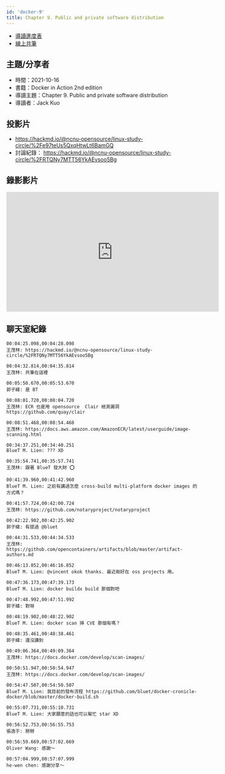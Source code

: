 ```yaml
---
id: 'docker-9'
title: Chapter 9. Public and private software distribution
---
```


- [導讀進度表](https://docs.google.com/spreadsheets/d/1xjz22UDz_vKW92dJpnGysNCtFiSCYz_wbkHD4B1EQ-0/edit#gid=1726791362)
- [線上共筆](https://hackmd.io/@ncnu-opensource/linux-study-circle/)

## 主題/分享者

- 時間：2021-10-16
- 書籍：Docker in Action 2nd edition
- 導讀主題：Chapter 9. Public and private software distribution
- 導讀者：Jack Kuo

## 投影片

- https://hackmd.io/@ncnu-opensource/linux-study-circle/%2Fe97teUs5QxqHtwLt6BamGQ
- 討論紀錄： https://hackmd.io/@ncnu-opensource/linux-study-circle/%2FRTQNy7MTT56YkAEvsoo5Bg

## 錄影影片

<iframe width="560" height="315" src="https://www.youtube.com/embed/T2Ir6bhWRvI" title="YouTube video player" frameborder="0" allow="accelerometer; autoplay; clipboard-write; encrypted-media; gyroscope; picture-in-picture" allowfullscreen></iframe>

## 聊天室紀錄

```
00:04:25.098,00:04:28.098
王茂林: https://hackmd.io/@ncnu-opensource/linux-study-circle/%2FRTQNy7MTT56YkAEvsoo5Bg

00:04:32.814,00:04:35.814
王茂林: 共筆在這裡

00:05:50.670,00:05:53.670
郭子緯: 是 BT

00:08:01.720,00:08:04.720
王茂林: ECR 也是用 opensource  Clair 檢測漏洞
https://github.com/quay/clair

00:08:51.468,00:08:54.468
王茂林: https://docs.aws.amazon.com/AmazonECR/latest/userguide/image-scanning.html

00:34:37.251,00:34:40.251
BlueT M. Lien: ??? XD

00:35:54.741,00:35:57.741
王茂林: 跟著 BlueT 發大財 ⭕️

00:41:39.960,00:41:42.960
BlueT M. Lien: 之前有講過怎麼 cross-build multi-platform docker images 的方式嗎？

00:41:57.724,00:42:00.724
王茂林: https://github.com/notaryproject/notaryproject

00:42:22.902,00:42:25.902
郭子緯: 有提過 @bluet

00:44:31.533,00:44:34.533
王茂林: https://github.com/opencontainers/artifacts/blob/master/artifact-authors.md

00:46:13.852,00:46:16.852
BlueT M. Lien: @vincent okok thanks. 最近剛好在 oss projects 用。

00:47:36.173,00:47:39.173
BlueT M. Lien: docker buildx build 那個對吧

00:47:48.992,00:47:51.992
郭子緯: 對呀

00:48:19.902,00:48:22.902
BlueT M. Lien: docker scan 掃 CVE 那個有嗎？

00:48:35.461,00:48:38.461
郭子緯: 還沒講到

00:49:06.364,00:49:09.364
王茂林: https://docs.docker.com/develop/scan-images/

00:50:51.947,00:50:54.947
王茂林: https://docs.docker.com/develop/scan-images/

00:54:47.507,00:54:50.507
BlueT M. Lien: 我目前的發布流程 https://github.com/bluet/docker-cronicle-docker/blob/master/docker-build.sh

00:55:07.731,00:55:10.731
BlueT M. Lien: 大家願意的話也可以幫忙 star XD

00:56:52.753,00:56:55.753
張逸于: 掰掰

00:56:59.669,00:57:02.669
Oliver Wang: 感謝～

00:57:04.999,00:57:07.999
he-wen chen: 感謝分享～
```